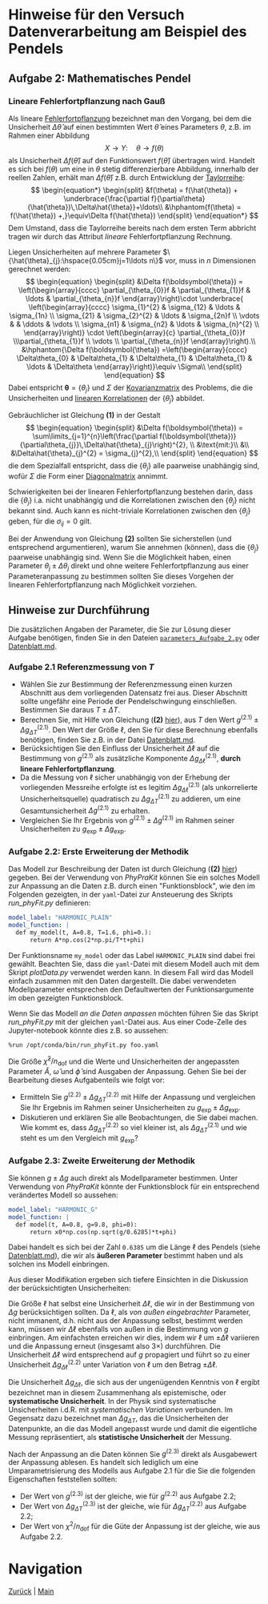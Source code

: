 # Hinweise für den Versuch Datenverarbeitung am Beispiel des Pendels

## Aufgabe 2: Mathematisches Pendel

### Lineare Fehlerfortpflanzung nach Gauß

Als lineare [Fehlerfortpflanzung](https://de.wikipedia.org/wiki/Fehlerfortpflanzung) bezeichnet man den Vorgang, bei dem die Unsicherheit $\Delta\hat{\theta}$ auf einen bestimmten Wert $\hat{\theta}$ eines Parameters $\theta$, z.B. im Rahmen einer Abbildung
$$
\begin{equation*}
X\to Y: \quad \theta\to f(\theta)
\end{equation*}
$$
als Unsicherheit $\Delta f(\hat{\theta})$ auf den Funktionswert $f(\hat{\theta})$ übertragen wird. Handelt es sich bei $f(\theta)$ um eine in $\theta$ stetig differenzierbare Abbildung, innerhalb der reellen Zahlen, erhält man $\Delta f(\hat{\theta})$ z.B. durch Entwicklung der [Taylorreihe](https://de.wikipedia.org/wiki/Taylorreihe):
$$
\begin{equation*}
\begin{split}
&f(\theta) = f(\hat{\theta}) + \underbrace{\frac{\partial f}{\partial\theta}(\hat{\theta})\,\Delta\hat{\theta}}+\ldots\\
&\hphantom{f(\theta) = f(\hat{\theta}) +,}\equiv\Delta f(\hat{\theta})
\end{split}
\end{equation*}
$$
Dem Umstand, dass die Taylorreihe bereits nach dem ersten Term abbricht tragen wir durch das Attribut *lineare* Fehlerfortpflanzung Rechnung. 

Liegen Unsicherheiten auf mehrere Parameter $\{\hat{\theta}_{j}:\hspace{0.05cm}j=1\ldots n\}$ vor, muss in $n$ Dimensionen gerechnet werden: 
$$
\begin{equation}
\begin{split}
&\Delta f(\boldsymbol{\theta}) = 
\left(\begin{array}{cccc} \partial_{\theta_{0}}f & \partial_{\theta_{1}}f & \ldots & \partial_{\theta_{n}}f
\end{array}\right)\cdot
\underbrace{
\left(\begin{array}{cccc} 
\sigma_{1}^{2} & \sigma_{12} & \ldots & \sigma_{1n} \\
\sigma_{21} & \sigma_{2}^{2} & \ldots & \sigma_{2n}f \\
\vdots &  & \ddots & \vdots \\
\sigma_{n1} & \sigma_{n2} & \ldots & \sigma_{n}^{2} \\
\end{array}\right)}
\cdot
\left(\begin{array}{c} \partial_{\theta_{0}}f \\\partial_{\theta_{1}}f \\ \vdots \\ \partial_{\theta_{n}}f
\end{array}\right).\\
&\hphantom{\Delta f(\boldsymbol{\theta}) =\left(\begin{array}{cccc} \Delta\theta_{0} & \Delta\theta_{1} & \Delta\theta_{1} & \Delta\theta_{1} & \ldots & \Delta\theta
\end{array}\right)}\equiv \Sigma\\
\end{split}
\end{equation}
$$
Dabei entspricht $\boldsymbol{\theta}=\{\theta_{j}\}$ und $\Sigma$ der [Kovarianzmatrix](https://de.wikipedia.org/wiki/Kovarianzmatrix) des Problems, die die Unsicherheiten und [linearen Korrelationen](https://de.wikipedia.org/wiki/Korrelation) der $\{\hat{\theta}_{j}\}$ abbildet.  

Gebräuchlicher ist Gleichung **(1)** in der Gestalt
$$
\begin{equation}
\begin{split}
&\Delta f(\boldsymbol{\theta}) = \sum\limits_{j=1}^{n}\left(\frac{\partial f(\boldsymbol{\theta})}{\partial\theta_{j}}\,\Delta\hat{\theta}_{j}\right)^{2}, \\
&\text{mit:}\\
&\\
&\Delta\hat{\theta}_{j}^{2} = \sigma_{j}^{2},\\
\end{split}
\end{equation}
$$
die dem Spezialfall entspricht, dass die $\{\theta_{j}\}$ alle paarweise unabhängig sind, wofür $\Sigma$ die Form einer [Diagonalmatrix](https://de.wikipedia.org/wiki/Diagonalmatrix) annimmt. 

Schwierigkeiten bei der linearen Fehlerfortpflanzung bestehen darin, dass die $\{\theta_{j}\}$ i.a. nicht unabhängig und die Korrelationen zwischen den $\{\theta_{j}\}$ nicht bekannt sind. Auch kann es nicht-triviale Korrelationen zwischen den $\{\theta_{j}\}$ geben, für die $\sigma_{ij}=0$ gilt. 

Bei der Anwendung von Gleichung **(2)** sollten Sie sicherstellen (und entsprechend argumentieren), warum Sie annehmen (können), dass die $\{\theta_{j}\}$ paarweise unabhängig sind. Wenn Sie die Möglichkeit haben, einen Parameter $\theta_{j}\pm\Delta \theta_{j}$ direkt und ohne weitere Fehlerfortpflanzung aus einer Parameteranpassung zu bestimmen sollten Sie dieses Vorgehen der linearen Fehlerfortpflanzung nach Möglichkeit vorziehen. 

## Hinweise zur Durchführung

Die zusätzlichen Angaben der Parameter, die Sie zur Lösung dieser Aufgabe benötigen, finden Sie in den Dateien [`parameters_Aufgabe_2.py`](https://gitlab.kit.edu/kit/etp-lehre/p1-praktikum/students/-/blob/main/Vorversuch/params/parameters_Aufgabe_2.py) oder [Datenblatt.md](https://gitlab.kit.edu/kit/etp-lehre/p1-praktikum/students/-/blob/main/Vorversuch/Datenblatt.md).

### Aufgabe 2.1 Referenzmessung von $T$

- Wählen Sie zur Bestimmung der Referenzmessung einen kurzen Abschnitt aus dem vorliegenden Datensatz frei aus. Dieser Abschnitt sollte ungefähr eine Periode der Pendelschwingung einschließen. Bestimmen Sie daraus $T\pm\Delta T$. 
- Berechnen Sie, mit Hilfe von Gleichung (**(2)** [hier](https://gitlab.kit.edu/kit/etp-lehre/p1-praktikum/students/-/blob/main/Vorversuch/doc/Hinweise-Aufgabe-2.md)), aus $T$ den Wert $g^{(2.1)}\pm\Delta g_{\Delta T}^{(2.1)}$. Den Wert der Größe $\ell$, den Sie für diese Berechnung ebenfalls benötigen, finden Sie z.B. in der Datei [Datenblatt.md](https://gitlab.kit.edu/kit/etp-lehre/p1-praktikum/students/-/blob/main/Vorversuch/Datenblatt.md). 
- Berücksichtigen Sie den Einfluss der Unsicherheit $\Delta\ell$ auf die Bestimmung von $g^{(2.1)}$ als zusätzliche Komponente $\Delta g_{\Delta\ell}^{(2.1)}$, **durch lineare Fehlerfortpflanzung**. 
- Da die Messung von $\ell$ sicher unabhängig von der Erhebung der vorliegenden Messreihe erfolgte ist es legitim $\Delta g_{\Delta\ell}^{(2.1)}$ (als unkorrelierte Unsicherheitsquelle) quadratisch zu $\Delta g_{\Delta T}^{(2.1)}$ zu addieren, um eine Gesamtunsicherheit $\Delta g^{(2.1)}$ zu erhalten.
- Vergleichen Sie Ihr Ergebnis von $g^{(2.1)}\pm\Delta g^{(2.1)}$ im Rahmen seiner Unsicherheiten zu $g_{\mathrm{exp}}\pm\Delta g_{\mathrm{exp}}$. 

### Aufgabe 2.2: Erste Erweiterung der Methodik

Das Modell zur Beschreibung der Daten ist durch Gleichung (**(2)** [hier](https://gitlab.kit.edu/kit/etp-lehre/p1-praktikum/students/-/blob/main/Vorversuch/doc/Hinweise-Aufgabe-2.md)) gegeben. Bei der Verwendung von *PhyPraKit* können Sie ein solches Modell zur Anpassung an die Daten z.B. durch einen "Funktionsblock", wie den im Folgenden gezeigten, in der `yaml`-Datei zur Ansteuerung des Skripts *run_phyFit.py* definieren:

```yaml
model_label: "HARMONIC_PLAIN"
model_function: |
  def my_model(t, A=0.8, T=1.6, phi=0.):
      return A*np.cos(2*np.pi/T*t+phi)
```

Der Funktionsname `my_model` oder das Label `HARMONIC_PLAIN` sind dabei frei gewählt. Beachten Sie, dass die `yaml`-Datei mit diesem Modell auch mit dem Skript *plotData.py* verwendet werden kann. In diesem Fall wird das Modell einfach zusammen mit den Daten dargestellt. Die dabei verwendeten Modellparameter entsprechen den Defaultwerten der Funktionsargumente im oben gezeigten Funktionsblock. 

Wenn Sie das Modell *an die Daten anpassen* möchten führen Sie das Skript *run_phyFit.py* mit der gleichen `yaml`-Datei aus. Aus einer Code-Zelle des Jupyter-notebook könnte dies z.B. so aussehen:

```shell
%run /opt/conda/bin/run_phyFit.py foo.yaml 
```

Die Größe $\hat{\chi}^{2}/n_{\mathrm{dof}}$ und die Werte und Unsicherheiten der angepassten Parameter $\hat{A}$, $\hat{\omega}$ und $\hat{\phi}$ sind Ausgaben der Anpassung. Gehen Sie bei der Bearbeitung dieses Aufgabenteils wie folgt vor: 

- Ermitteln Sie $g^{(2.2)}\pm\Delta g_{\Delta T}^{(2.2)}$ mit Hilfe der Anpassung und vergleichen Sie Ihr Ergebnis im Rahmen seiner Unsicherheiten zu $g_{\mathrm{exp}}\pm\Delta g_{\mathrm{exp}}$. 
- Diskutieren und erklären Sie alle Beobachtungen, die Sie dabei machen. Wie kommt es, dass $\Delta g_{\Delta T}^{(2.2)}$ so viel kleiner ist, als $\Delta g_{\Delta T}^{(2.1)}$ und wie steht es um den Vergleich mit $g_{\mathrm{exp}}$?

###  Aufgabe 2.3: Zweite Erweiterung der Methodik

Sie können $g\pm\Delta g$ auch direkt als Modellparameter bestimmen. Unter Verwendung von *PhyPraKit* könnte der Funktionsblock für ein entsprechend verändertes Modell so aussehen: 

```yaml
model_label: "HARMONIC_G"
model_function: |
  def model(t, A=0.8, g=9.8, phi=0):
      return x0*np.cos(np.sqrt(g/0.6285)*t+phi)
```

Dabei handelt es sich bei der Zahl `0.6385` um die Länge $\ell$ des Pendels (siehe [Datenblatt.md](https://gitlab.kit.edu/kit/etp-lehre/p1-praktikum/students/-/blob/main/Vorversuch/Datenblatt.md)), die wir als **äußeren Parameter** bestimmt haben und als solchen ins Modell einbringen. 

Aus dieser Modifikation ergeben sich tiefere Einsichten in die Diskussion der berücksichtigten Unsicherheiten:

Die Größe $\ell$ hat selbst eine Unsicherheit $\Delta\ell$, die wir in der Bestimmung von $\Delta g$ berücksichtigen sollten. Da $\ell$, als *von außen eingebrachter* Parameter, nicht immanent, d.h. nicht aus der Anpassung selbst, bestimmt werden kann, müssen wir $\Delta\ell$ ebenfalls von außen in die Bestimmung von $g$ einbringen.  Am einfachsten erreichen wir dies, indem wir $\ell$ um $\pm\Delta\ell$ variieren und die Anpassung erneut (insgesamt also $3\times$) durchführen. Die Unsicherheit $\Delta\ell$ wird entsprechend auf $g$ propagiert und führt so zu einer Unsicherheit $\Delta g_{\Delta\ell}^{(2.2)}$ unter Variation von $\ell$ um den Betrag $\pm\Delta\ell$. 

Die Unsicherheit $\Delta g_{\Delta\ell}$, die sich aus der ungenügenden Kenntnis von $\ell$ ergibt bezeichnet man in diesem Zusammenhang als epistemische, oder **systematische Unsicherheit**. In der Physik sind systematische Unsicherheiten i.d.R. mit *systematischen Variationen* verbunden. Im Gegensatz dazu bezeichnet man $\Delta g_{\Delta T}$, das die Unsicherheiten der Datenpunkte, an die das Modell angepasst wurde und damit die eigentliche Messung repräsentiert, als **statistische Unsicherheit** der Messung.

Nach der Anpassung an die Daten können Sie $g^{(2.3)}$ direkt als Ausgabewert der Anpassung ablesen. Es handelt sich lediglich um eine Umparametrisierung des Modells aus Aufgabe 2.1 für die Sie die folgenden Eigenschaften feststellen sollten: 

- Der Wert von $g^{(2.3)}$ ist der gleiche, wie für $g^{(2.2)}$ aus Aufgabe 2.2;
- Der Wert von $\Delta g_{\Delta T}^{(2.3)}$ ist der gleiche, wie für $\Delta g_{\Delta T}^{(2.2)}$ aus Aufgabe 2.2;
- Der Wert von $\chi^{2}/n_{\mathrm{dof}}$ für die Güte der Anpassung ist der gleiche, wie aus Aufgabe 2.2.

# Navigation

[Zurück](https://gitlab.kit.edu/kit/etp-lehre/p1-praktikum/students/-/blob/main/Vorversuch/doc/Hinweise-Aufgabe-2-b.md) | [Main](https://gitlab.kit.edu/kit/etp-lehre/p1-praktikum/students/-/tree/main/Vorversuch)

